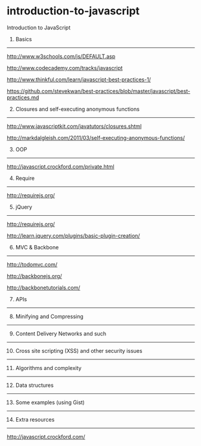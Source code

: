 introduction-to-javascript
==========================

Introduction to JavaScript

1. Basics
---

http://www.w3schools.com/js/DEFAULT.asp

http://www.codecademy.com/tracks/javascript

http://www.thinkful.com/learn/javascript-best-practices-1/

https://github.com/stevekwan/best-practices/blob/master/javascript/best-practices.md


2. Closures and self-executing anonymous functions
---

http://www.javascriptkit.com/javatutors/closures.shtml

http://markdalgleish.com/2011/03/self-executing-anonymous-functions/

3. OOP
---

http://javascript.crockford.com/private.html

4. Require
---

http://requirejs.org/

5. jQuery
---

http://requirejs.org/

http://learn.jquery.com/plugins/basic-plugin-creation/

6. MVC & Backbone
---

http://todomvc.com/

http://backbonejs.org/

http://backbonetutorials.com/

7. APIs
---

8. Minifying and Compressing
---

9. Content Delivery Networks and such
---

10. Cross site scripting (XSS) and other security issues
---

11. Algorithms and complexity
---

12. Data structures
---

13. Some examples (using Gist)
---

14. Extra resources
---

http://javascript.crockford.com/
